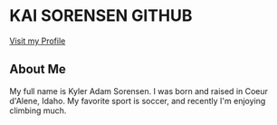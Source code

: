 # KAI SORENSEN GITHUB

[Visit my Profile](https://github.com/KaiSorensen)

## About Me

My full name is Kyler Adam Sorensen. I was born and raised in Coeur d'Alene, Idaho. 
My favorite sport is soccer, and recently I'm enjoying climbing much.

